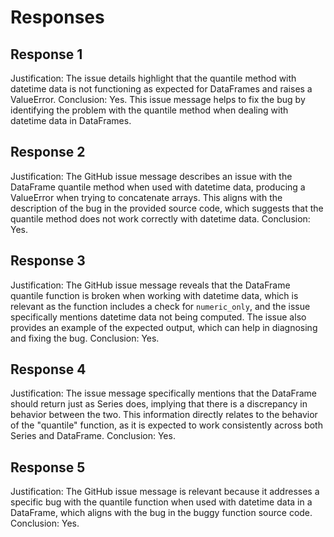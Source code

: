 # Responses
## Response 1
Justification: The issue details highlight that the quantile method with datetime data is not functioning as expected for DataFrames and raises a ValueError.
Conclusion: Yes. This issue message helps to fix the bug by identifying the problem with the quantile method when dealing with datetime data in DataFrames.

## Response 2
Justification: The GitHub issue message describes an issue with the DataFrame quantile method when used with datetime data, producing a ValueError when trying to concatenate arrays. This aligns with the description of the bug in the provided source code, which suggests that the quantile method does not work correctly with datetime data. 
Conclusion: Yes.

## Response 3
Justification: The GitHub issue message reveals that the DataFrame quantile function is broken when working with datetime data, which is relevant as the function includes a check for `numeric_only`, and the issue specifically mentions datetime data not being computed. The issue also provides an example of the expected output, which can help in diagnosing and fixing the bug.
Conclusion: Yes.

## Response 4
Justification: The issue message specifically mentions that the DataFrame should return just as Series does, implying that there is a discrepancy in behavior between the two. This information directly relates to the behavior of the "quantile" function, as it is expected to work consistently across both Series and DataFrame.
Conclusion: Yes.

## Response 5
Justification: The GitHub issue message is relevant because it addresses a specific bug with the quantile function when used with datetime data in a DataFrame, which aligns with the bug in the buggy function source code.
Conclusion: Yes.

